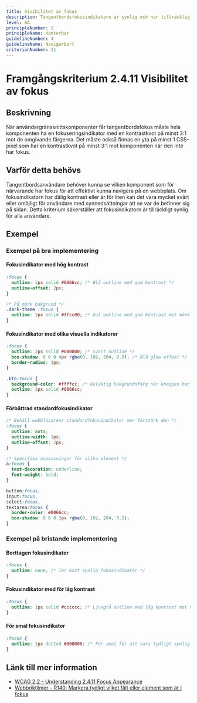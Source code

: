 ```yaml
---
title: Visibilitet av fokus
description: Tangentbordsfokusindikatorn är synlig och har tillräcklig kontrast när komponenter får tangentbordsfokus.
level: AA
principleNumber: 2
principleName: Hanterbar
guidelineNumber: 4
guidelineName: Navigerbart
criterionNumber: 11
---
```


# Framgångskriterium 2.4.11 Visibilitet av fokus

## Beskrivning

När användargränssnittskomponenter får tangentbordsfokus måste hela komponenten ha en fokuseringsindikator med en kontrastkvot på minst 3:1 mot de omgivande färgerna. Det måste också finnas en yta på minst 1 CSS-pixel som har en kontrastkvot på minst 3:1 mot komponenten när den inte har fokus.

## Varför detta behövs

Tangentbordsanvändare behöver kunna se vilken komponent som för närvarande har fokus för att effektivt kunna navigera på en webbplats. Om fokusindikatorn har dålig kontrast eller är för liten kan det vara mycket svårt eller omöjligt för användare med synnedsättningar att se var de befinner sig på sidan. Detta kriterium säkerställer att fokusindikatorn är tillräckligt synlig för alla användare.

## Exempel

### Exempel på bra implementering

#### Fokusindikator med hög kontrast

```css
:focus {
  outline: 3px solid #0066cc; /* Blå outline med god kontrast */
  outline-offset: 2px;
}

/* På mörk bakgrund */
.dark-theme :focus {
  outline: 3px solid #ffcc00; /* Gul outline med god kontrast mot mörk bakgrund */
}
```

#### Fokusindikator med olika visuella indikatorer

```css
:focus {
  outline: 2px solid #000000; /* Svart outline */
  box-shadow: 0 0 0 4px rgba(0, 102, 204, 0.5); /* Blå glow-effekt */
  border-radius: 3px;
}

.btn:focus {
  background-color: #ffffcc; /* Gulaktig bakgrundsfärg när knappen har fokus */
  outline: 2px solid #0066cc;
}
```

#### Förbättrad standardfokusindikator

```css
/* Behåll webbläsarens standardfokusindikator men förstärk den */
:focus {
  outline: auto;
  outline-width: 3px;
  outline-offset: 2px;
}

/* Specifika anpassningar för olika element */
a:focus {
  text-decoration: underline;
  font-weight: bold;
}

button:focus,
input:focus,
select:focus,
textarea:focus {
  border-color: #0066cc;
  box-shadow: 0 0 0 3px rgba(0, 102, 204, 0.5);
}
```

### Exempel på bristande implementering

#### Borttagen fokusindikator

```css
:focus {
  outline: none; /* Tar bort synlig fokusindikator */
}
```

#### Fokusindikator med för låg kontrast

```css
:focus {
  outline: 1px solid #cccccc; /* Ljusgrå outline med låg kontrast mot vit bakgrund */
}
```

#### För smal fokusindikator

```css
:focus {
  outline: 1px dotted #000000; /* För smal för att vara tydligt synlig */
}
```

## Länk till mer information

- [WCAG 2.2 - Understanding 2.4.11 Focus Appearance](https://www.w3.org/WAI/WCAG22/Understanding/focus-appearance.html)
- [Webbriktlinjer - R140: Markera tydligt vilket fält eller element som är i fokus](https://www.digg.se/webbriktlinjer/alla-webbriktlinjer/markera-tydligt-vilket-falt-eller-element-som-ar-i-fokus)
